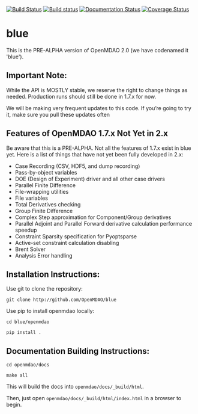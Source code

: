 [![Build Status](https://travis-ci.org/OpenMDAO/blue.svg?branch=master)](https://travis-ci.org/OpenMDAO/blue)   [![Build status](https://ci.appveyor.com/api/projects/status/33kct0irhbgcg8m1?svg=true
)](https://ci.appveyor.com/project/OpenMDAO/blue/branch/master)  [![Documentation Status](https://readthedocs.org/projects/blue/badge/?version=latest   )](http://blue.readthedocs.org/en/latest/)  [![Coverage Status](https://coveralls.io/repos/OpenMDAO/blue/badge.svg?branch=master&service=github)](https://coveralls.io/github/OpenMDAO/blue?branch=master)
# blue
This is the PRE-ALPHA version of OpenMDAO 2.0
(we have codenamed it 'blue').

Important Note:
---------------

While the API is MOSTLY stable, we reserve the right to change things as needed.
Production runs should still be done in 1.7.x for now.

We will be making very frequent updates to this code. If you’re going to try it,
make sure you pull these updates often

Features of OpenMDAO 1.7.x Not Yet in 2.x
-----------------------------------------

Be aware that this is a PRE-ALPHA. 
Not all the features of 1.7.x exist in blue yet. 
Here is a list of things that have not yet been fully developed in 2.x:

* Case Recording (CSV, HDF5, and dump recording)
* Pass-by-object variables
* DOE (Design of Experiment) driver and all other case drivers
* Parallel Finite Difference
* File-wrapping utilities
* File variables
* Total Derivatives checking
* Group Finite Difference
* Complex Step approximation for Component/Group derivatives
* Parallel Adjoint and Parallel Forward derivative calculation performance speedup
* Constraint Sparsity specification for Pyoptsparse
* Active-set constraint calculation disabling
* Brent Solver
* Analysis Error handling

Installation Instructions:
--------------------------

Use git to clone the repository:

`git clone http://github.com/OpenMDAO/blue`

Use pip to install openmdao locally:

`cd blue/openmdao`

`pip install .`


Documentation Building Instructions:
------------------------------------

`cd openmdao/docs`

`make all`

This will build the docs into `openmdao/docs/_build/html`.

Then, just open  `openmdao/docs/_build/html/index.html` in a browser to begin.
